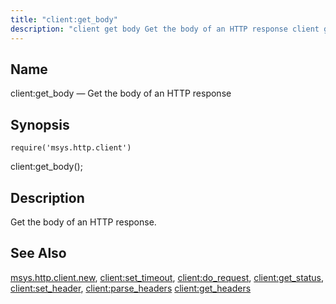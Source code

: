 ```yaml
---
title: "client:get_body"
description: "client get body Get the body of an HTTP response client get body Get the body of an HTTP response msys http client new client set timeout client do request client get status client set header client parse headers client get headers..."
---
```


<a name="lua.ref.client_get_body"></a> 
## Name

client:get_body — Get the body of an HTTP response

<a name="idp23665440"></a> 
## Synopsis

`require('msys.http.client')`

client:get_body();

<a name="idp23667760"></a> 
## Description

Get the body of an HTTP response.

<a name="idp23669008"></a> 
## See Also

[msys.http.client.new](/momentum/3/3-reference/3-reference-lua-ref-msys-http-client-new), [client:set_timeout](/momentum/3/3-reference/3-reference-lua-ref-client-set-timeout), [client:do_request](/momentum/3/3-reference/3-reference-lua-ref-client-do-request), [client:get_status](/momentum/3/3-reference/3-reference-lua-ref-client-get-status), [client:set_header](/momentum/3/3-reference/3-reference-lua-ref-client-set-header), [client:parse_headers](/momentum/3/3-reference/3-reference-lua-ref-client-parse-headers) [client:get_headers](/momentum/3/3-reference/3-reference-lua-ref-client-get-headers)